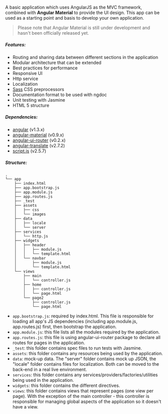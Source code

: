 A basic application which uses AngularJS as the MVC framework, combined with **Angular Material** to provide the UI design. This app can be used as a starting point and basis to develop your own application.

> Please note that Angular Material is still under development and hasn't been officially released yet.


##### Features:
- Routing and sharing data between different sections in the application
- Modular architecture that can be extended
- Best practices for performance
- Responsive UI
- Http service
- Localization
- <a href="http://sass-lang.com/">Sass</a> CSS preprocessors
- Documentation format to be used with ngdoc
- Unit testing with Jasmine
- HTML 5 structure



##### Dependencies:
- <a href="https://angularjs.org/">angular</a> (v1.3.x)
- <a href="https://github.com/angular/material">angular-material</a> (v0.9.x)
- <a href="https://github.com/angular-ui/ui-router">angular-ui-router</a> (v0.2.x)
- <a href="https://github.com/angular-translate/angular-translate">angular-translate</a> (v2.7.2)
- <a href="https://github.com/ded/script.js/">script.js</a> (v2.5.7)
 


##### Structure:

```
.
└── app
    ├── index.html
    ├── app.bootstrap.js
    ├── app.module.js
    ├── app.routes.js
    ├── _test
    ├── assets
    │   ├── css
    │   └── images
    ├── data
    │   ├── locale
    │   └── server
    ├── services
    │   └── http.js
    ├── widgets
    │   ├── header
    │   │   ├── module.js
    │   │   └── template.html
    │   └── navbar
    │       ├── module.js
    │       └── template.html
    └── views
        ├── main
        │   └── controller.js
        ├── home
        │   ├── controller.js
        │   └── page.html
        └── page2
            ├── controller.js
            └── page.html
```

- `app.bootstrap.js`: required by index.html. This file is responsible for loading all app's JS dependencies (including app.module.js, app.routes.js) first, then bootstrap the application.
- `app.module.js`: this file lists all the modules required by the application.
- `app.routes.js`: this file is using angular-ui-router package to declare all routes for pages in the application.
- `_test`: this folder contains spec files to run tests with Jasmine.
- `assets`:  this folder contains any resources being used by the application.
- `data`: mock-up data. The "server" folder contains mock up JSON, the "locale" folder contains files for localization. Both can be moved to the back-end in a real live environment.
- `services`: this folder contains any services/providers/factories/utilities being used in the application.
- `widgets`: this folder contains the different directives.
- `views`: this folder contains views that represent pages (one view per page). With the exception of the main controller - this controller is responsible for managing global aspects of the application so it doesn't have a view.




